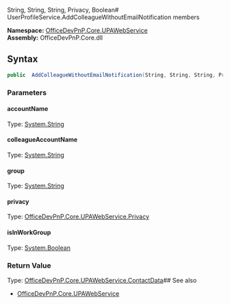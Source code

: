 String, String, String, Privacy, Boolean# UserProfileService.AddColleagueWithoutEmailNotification members
  

**Namespace:** [OfficeDevPnP.Core.UPAWebService](OfficeDevPnP.Core.UPAWebService.md)  
**Assembly:** OfficeDevPnP.Core.dll  
## Syntax
```C#
public  AddColleagueWithoutEmailNotification(String, String, String, Privacy, Boolean)
```
### Parameters
#### accountName
Type: [System.String](System.String.md) 
#### 
#### colleagueAccountName
Type: [System.String](System.String.md) 
#### 
#### group
Type: [System.String](System.String.md) 
#### 
#### privacy
Type: [OfficeDevPnP.Core.UPAWebService.Privacy](OfficeDevPnP.Core.UPAWebService.Privacy.md) 
#### 
#### isInWorkGroup
Type: [System.Boolean](System.Boolean.md) 
#### 
### Return Value
Type: [OfficeDevPnP.Core.UPAWebService.ContactData](OfficeDevPnP.Core.UPAWebService.ContactData.md)## See also
- [OfficeDevPnP.Core.UPAWebService](OfficeDevPnP.Core.UPAWebService.md)
